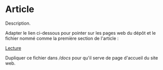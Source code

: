 # Article

Description.

Adapter le lien ci-dessous pour pointer sur les pages web du dépôt et le fichier nommé comme la première section de l'article :

[Lecture](https://Utilisateur.github.io/Depot/introduction.html)

Dupliquer ce fichier dans _/docs_ pour qu'il serve de page d'accueil du site web.
